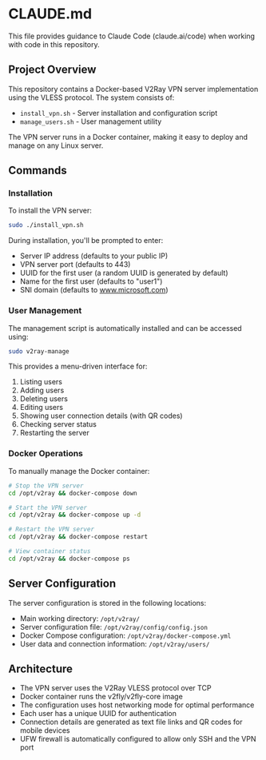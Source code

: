 # CLAUDE.md

This file provides guidance to Claude Code (claude.ai/code) when working with code in this repository.

## Project Overview

This repository contains a Docker-based V2Ray VPN server implementation using the VLESS protocol. The system consists of:

- `install_vpn.sh` - Server installation and configuration script
- `manage_users.sh` - User management utility

The VPN server runs in a Docker container, making it easy to deploy and manage on any Linux server.

## Commands

### Installation

To install the VPN server:

```bash
sudo ./install_vpn.sh
```

During installation, you'll be prompted to enter:
- Server IP address (defaults to your public IP)
- VPN server port (defaults to 443)
- UUID for the first user (a random UUID is generated by default)
- Name for the first user (defaults to "user1")
- SNI domain (defaults to www.microsoft.com)

### User Management

The management script is automatically installed and can be accessed using:

```bash
sudo v2ray-manage
```

This provides a menu-driven interface for:
1. Listing users
2. Adding users
3. Deleting users
4. Editing users
5. Showing user connection details (with QR codes)
6. Checking server status
7. Restarting the server

### Docker Operations

To manually manage the Docker container:

```bash
# Stop the VPN server
cd /opt/v2ray && docker-compose down

# Start the VPN server
cd /opt/v2ray && docker-compose up -d

# Restart the VPN server
cd /opt/v2ray && docker-compose restart

# View container status
cd /opt/v2ray && docker-compose ps
```

## Server Configuration

The server configuration is stored in the following locations:

- Main working directory: `/opt/v2ray/`
- Server configuration file: `/opt/v2ray/config/config.json`
- Docker Compose configuration: `/opt/v2ray/docker-compose.yml`
- User data and connection information: `/opt/v2ray/users/`

## Architecture

- The VPN server uses the V2Ray VLESS protocol over TCP
- Docker container runs the v2fly/v2fly-core image
- The configuration uses host networking mode for optimal performance
- Each user has a unique UUID for authentication
- Connection details are generated as text file links and QR codes for mobile devices
- UFW firewall is automatically configured to allow only SSH and the VPN port